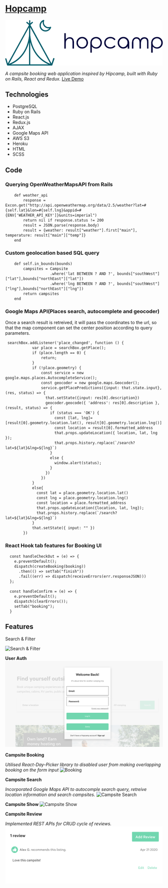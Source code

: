  # [Hopcamp](https://hopcamp.herokuapp.com) 
![logp](./app/assets/images/logo.jpg)

*A campsite booking web application inspired by Hipcamp, built with Ruby on Rails, React and Redux.*
[Live Demo](https://hopcamp.herokuapp.com) 

## Technologies

* PostgreSQL
* Ruby on Rails
* React.js
* Redux.js
* AJAX
* Google Maps API
* AWS S3
* Heroku
* HTML
* SCSS

## Code
### Querying OpenWeatherMapsAPI from Rails 
```
    def weather_api
        response = Excon.get("http://api.openweathermap.org/data/2.5/weather?lat=#{self.lat}&lon=#{self.lng}&appid=#{ENV['WEATHER_API_KEY']}&units=imperial")
        return nil if response.status != 200
        result = JSON.parse(response.body)
        result = {weather: result["weather"].first["main"], temperature: result["main"]["temp"]}
    end
```
### Custom geolocation based SQL query
```
    def self.in_bounds(bounds)
        campsites = Campsite
                    .where('lat BETWEEN ? AND ?', bounds["southWest"]["lat"],bounds["northEast"]["lat"])
                    .where('lng BETWEEN ? AND ?', bounds["southWest"]["lng"],bounds["northEast"]["lng"])
        return campsites
    end
```
### Google Maps API(Places search, autocomplete and geocoder)
Once a search result is retreived, it will pass the coordinates to the url, so that the map component can set the center position according to query parameters.
```
 searchBox.addListener('place_changed', function () {
            var place = searchBox.getPlace();
            if (place.length == 0) {
                return;
            }
            if (!place.geometry) {
                const service = new google.maps.places.AutocompleteService();
                const geocoder = new google.maps.Geocoder();
                service.getPlacePredictions({input: that.state.input}, (res, status) => {
                  that.setState({input: res[0].description})
                  geocoder.geocode({ 'address': res[0].description }, (result, status) => {
                    if (status === 'OK') {
                      const [lat, lng]= [result[0].geometry.location.lat(), result[0].geometry.location.lng()]
                      const location = result[0].formatted_address
                      that.props.updateLocation({ location, lat, lng });
                      that.props.history.replace(`/search?lat=${lat}&lng=${lng}`)
                    }
                    else {
                      window.alert(status);
                    }
                  })
                })
            }
            else{
              const lat = place.geometry.location.lat()
              const lng = place.geometry.location.lng()
              const location = place.formatted_address
              that.props.updateLocation({location, lat, lng});
              that.props.history.replace(`/search?lat=${lat}&lng=${lng}`)
            }
            that.setState({ input: "" })
        })
```
### React Hook tab features for Booking UI
```
  const handleCheckOut = (e) => {
    e.preventDefault();
    dispatch(createBooking(booking))
      .then(() => setTab("finish"))
      .fail((err) => dispatch(receiveErrors(err.responseJSON)))
  };

  const handleConfirm = (e) => {
    e.preventDefault();
    dispatch(clearErrors());
    setTab("booking");
  }
```
## Features
Search & Filter 

![Search & Filter](./app/assets/images/hopcamp2.gif)

**User Auth**
![User Auth](./app/assets/images/user_auth.png)

**Campsite Booking**

*Utilised React-Day-Picker library to disabled user from making overlapping booking on the form input*
![Booking](./app/assets/images/booking.gif)

**Campsite Search**

*Incorporated Google Maps API to autocomple search query, retreive location information and search campsites.*
![Campsite Search](./app/assets/images/campsite_search.png)

**Campsite Show**
![Campsite Show](./app/assets/images/campsite_show.png)

**Campsite Review**

*Implemented REST APIs for CRUD cycle of reviews.* 
![Campsite Review](./app/assets/images/campsite_review.png)




